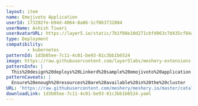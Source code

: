 ```yaml
---
layout: item
name: Emojivoto Application
userId: 173202fe-b94d-4064-8a86-1cf063732884
userName: Ashish Tiwari
userAvatarURL: https://layer5.io/static/7b1f08e10d271cbfd963c7d435cf84ac/416c3/ashish-tiwari.webp
type: Deployment
compatibility: 
        - kubernetes
patternId: 1d3b05ee-7c11-4c01-be93-81c3bb1b6524
image: https://raw.githubusercontent.com/layer5labs/meshery-extensions-packages/master/action-assets/design-assets/1d3b05ee-7c11-4c01-be93-81c3bb1b6524.png
patternInfo: |
  This%20design%20deploys%20Linkerd%20sample%20emojivoto%20application
patternCaveats: |
  Ensure%20enough%20resources%20are%20available%20in%20the%20cluster
URL: 'https://raw.githubusercontent.com/meshery/meshery.io/master/catalog/1d3b05ee-7c11-4c01-be93-81c3bb1b6524.yaml'
downloadLink: 1d3b05ee-7c11-4c01-be93-81c3bb1b6524.yaml
---
```


